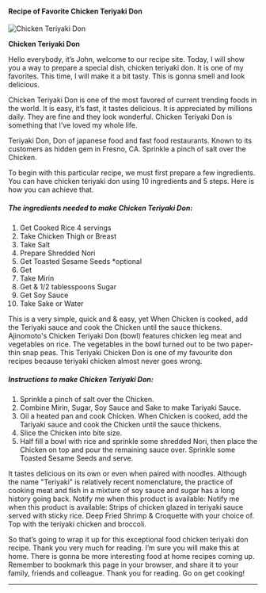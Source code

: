             

#### Recipe of Favorite Chicken Teriyaki Don

![Chicken Teriyaki Don](https://img-global.cpcdn.com/recipes/dbab643bcf683469/751x532cq70/chicken-teriyaki-don-recipe-main-photo.jpg)

**Chicken Teriyaki Don**

Hello everybody, it’s John, welcome to our recipe site. Today, I will show you a way to prepare a special dish, chicken teriyaki don. It is one of my favorites. This time, I will make it a bit tasty. This is gonna smell and look delicious.

Chicken Teriyaki Don is one of the most favored of current trending foods in the world. It is easy, it’s fast, it tastes delicious. It is appreciated by millions daily. They are fine and they look wonderful. Chicken Teriyaki Don is something that I’ve loved my whole life.

Teriyaki Don, Don of japanese food and fast food restaurants. Known to its customers as hidden gem in Fresno, CA. Sprinkle a pinch of salt over the Chicken.

To begin with this particular recipe, we must first prepare a few ingredients. You can have chicken teriyaki don using 10 ingredients and 5 steps. Here is how you can achieve that.

##### The ingredients needed to make Chicken Teriyaki Don:

1.  Get Cooked Rice 4 servings
2.  Take Chicken Thigh or Breast
3.  Take Salt
4.  Prepare Shredded Nori
5.  Get Toasted Sesame Seeds \*optional
6.  Get <Teriyaki Sauce Ingredients>
7.  Take Mirin
8.  Get & 1/2 tablesspoons Sugar
9.  Get Soy Sauce
10.  Take Sake or Water

This is a very simple, quick and & easy, yet When Chicken is cooked, add the Teriyaki sauce and cook the Chicken until the sauce thickens. Ajinomoto's Chicken Teriyaki Don (bowl) features chicken leg meat and vegetables on rice. The vegetables in the bowl turned out to be two paper-thin snap peas. This Teriyaki Chicken Don is one of my favourite don recipes because teriyaki chicken almost never goes wrong.

##### Instructions to make Chicken Teriyaki Don:

1.  Sprinkle a pinch of salt over the Chicken.
2.  Combine Mirin, Sugar, Soy Sauce and Sake to make Tariyaki Sauce.
3.  Oil a heated pan and cook Chicken. When Chicken is cooked, add the Tariyaki sauce and cook the Chicken until the sauce thickens.
4.  Slice the Chicken into bite size.
5.  Half fill a bowl with rice and sprinkle some shredded Nori, then place the Chicken on top and pour the remaining sauce over. Sprinkle some Toasted Sesame Seeds and serve.

It tastes delicious on its own or even when paired with noodles. Although the name "Teriyaki" is relatively recent nomenclature, the practice of cooking meat and fish in a mixture of soy sauce and sugar has a long history going back. Notify me when this product is available: Notify me when this product is available: Strips of chicken glazed in teriyaki sauce served with sticky rice. Deep Fried Shrimp & Croquette with your choice of. Top with the teriyaki chicken and broccoli.

So that’s going to wrap it up for this exceptional food chicken teriyaki don recipe. Thank you very much for reading. I’m sure you will make this at home. There is gonna be more interesting food at home recipes coming up. Remember to bookmark this page in your browser, and share it to your family, friends and colleague. Thank you for reading. Go on get cooking!

* * *